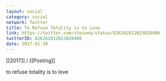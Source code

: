 ```yaml
---
layout: social
category: social
network: Twitter
title: To Refuse Totality is to Love
link: https://twitter.com/steinea/status/826262012023828480
twitterID: 826262012023828480
date: 2017-01-30
---
```


[[2017]] / [[Posting]]

to refuse totality is to love
